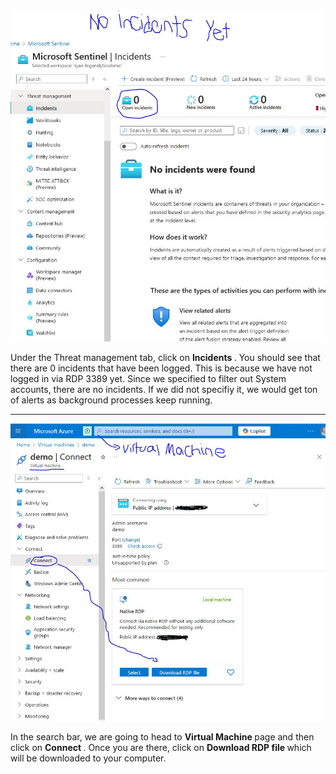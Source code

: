 <img src="/picturesv2/step17.JPG" width="600px" alt="no-incidents-yet">
<p>
  Under the Threat management tab, click on <b> Incidents </b>. You should see that there are 0 incidents that have been logged. This is because we have not logged in via RDP 3389 yet. Since we specified to filter out System accounts, there are no incidents. If we did not specifiy it, we would get ton of alerts as background processes keep running. 
</p>

<hr>

<img src="/picturesv2/step18.JPG" width="600px" alt="download-rdp-file">
<p>
  In the search bar, we are going to head to <b> Virtual Machine </b> page and then click on <b> Connect </b>. Once you are there, click on <b> Download RDP file </b> which will be downloaded to your computer. 
</p>

